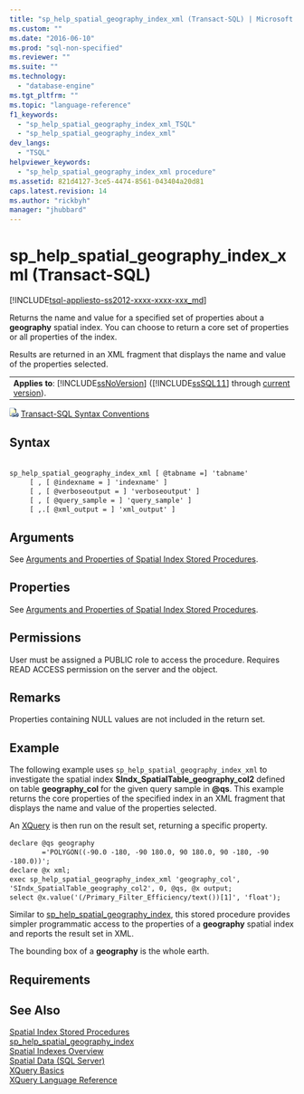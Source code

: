 ```yaml
---
title: "sp_help_spatial_geography_index_xml (Transact-SQL) | Microsoft Docs"
ms.custom: ""
ms.date: "2016-06-10"
ms.prod: "sql-non-specified"
ms.reviewer: ""
ms.suite: ""
ms.technology: 
  - "database-engine"
ms.tgt_pltfrm: ""
ms.topic: "language-reference"
f1_keywords: 
  - "sp_help_spatial_geography_index_xml_TSQL"
  - "sp_help_spatial_geography_index_xml"
dev_langs: 
  - "TSQL"
helpviewer_keywords: 
  - "sp_help_spatial_geography_index_xml procedure"
ms.assetid: 821d4127-3ce5-4474-8561-043404a20d81
caps.latest.revision: 14
ms.author: "rickbyh"
manager: "jhubbard"
---
```

# sp_help_spatial_geography_index_xml (Transact-SQL)
[!INCLUDE[tsql-appliesto-ss2012-xxxx-xxxx-xxx_md](../../integration-services/system/stored-procedures/includes/tsql-appliesto-ss2012-xxxx-xxxx-xxx-md.md)]

  Returns the name and value for a specified set of properties about a **geography** spatial index. You can choose to return a core set of properties or all properties of the index.  
  
 Results are returned in an XML fragment that displays the name and value of the properties selected.  
  
||  
|-|  
|**Applies to**: [!INCLUDE[ssNoVersion](../../advanced-analytics/r-services/includes/ssnoversion-md.md)] ([!INCLUDE[ssSQL11](../../analysis-services/includes/sssql11-md.md)] through [current version](http://go.microsoft.com/fwlink/p/?LinkId=299658)).|  
  
 ![Topic link icon](../../database-engine/configure/windows/media/topic-link.gif "Topic link icon") [Transact-SQL Syntax Conventions](../Topic/Transact-SQL%20Syntax%20Conventions%20\(Transact-SQL\).md)  
  
## Syntax  
  
```  
  
sp_help_spatial_geography_index_xml [ @tabname =] 'tabname'   
     [ , [ @indexname = ] 'indexname' ]   
     [ , [ @verboseoutput = ] 'verboseoutput' ]   
     [ , [ @query_sample = ] 'query_sample' ]   
     [ ,.[ @xml_output = ] 'xml_output' ]   
```  
  
## Arguments  
 See [Arguments and Properties of Spatial Index Stored Procedures](../Topic/Arguments%20and%20Properties%20of%20Spatial%20Index%20Stored%20Procedures.md).  
  
## Properties  
 See [Arguments and Properties of Spatial Index Stored Procedures](../Topic/Arguments%20and%20Properties%20of%20Spatial%20Index%20Stored%20Procedures.md).  
  
## Permissions  
 User must be assigned a PUBLIC role to access the procedure. Requires READ ACCESS permission on the server and the object.  
  
## Remarks  
 Properties containing NULL values are not included in the return set.  
  
## Example  
 The following example uses `sp_help_spatial_geography_index_xml` to investigate the spatial index **SIndx_SpatialTable_geography_col2** defined on table **geography_col** for the given query sample in **@qs**. This example returns the core properties of the specified index in an XML fragment that displays the name and value of the properties selected.  
  
 An [XQuery](../../xquery/xquery-basics.md) is then run on the result set, returning a specific property.  
  
```  
declare @qs geography  
        ='POLYGON((-90.0 -180, -90 180.0, 90 180.0, 90 -180, -90 -180.0))';  
declare @x xml;  
exec sp_help_spatial_geography_index_xml 'geography_col', 'SIndx_SpatialTable_geography_col2', 0, @qs, @x output;  
select @x.value('(/Primary_Filter_Efficiency/text())[1]', 'float');  
```  
  
 Similar to [sp_help_spatial_geography_index](../../relational-databases/system-stored-procedures/sp-help-spatial-geography-index-transact-sql.md), this stored procedure provides simpler programmatic access to the properties of a **geography** spatial index and reports the result set in XML.  
  
 The bounding box of a **geography** is the whole earth.  
  
## Requirements  
  
## See Also  
 [Spatial Index Stored Procedures](../Topic/Spatial%20Index%20Stored%20Procedures%20\(Transact-SQL\).md)   
 [sp_help_spatial_geography_index](../../relational-databases/system-stored-procedures/sp-help-spatial-geography-index-transact-sql.md)   
 [Spatial Indexes Overview](../../relational-databases/spatial/spatial-indexes-overview.md)   
 [Spatial Data &#40;SQL Server&#41;](../../relational-databases/spatial/spatial-data-sql-server.md)   
 [XQuery Basics](../../xquery/xquery-basics.md)   
 [XQuery Language Reference](../../xquery/xquery-language-reference-sql-server.md)  
  
  